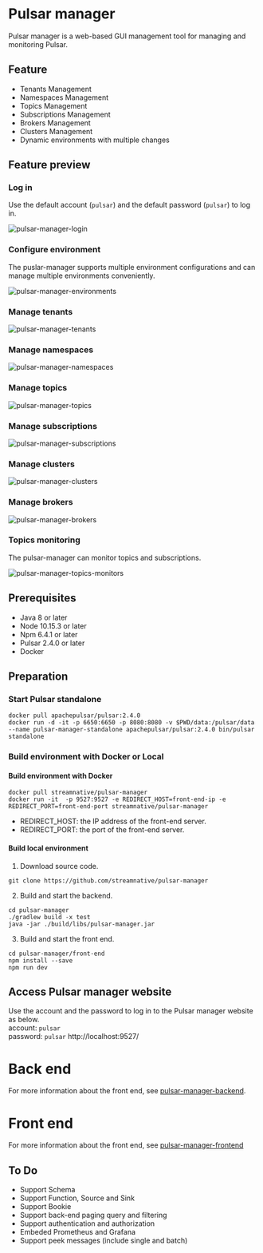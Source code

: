 # Pulsar manager

Pulsar manager is a web-based GUI management tool for managing and monitoring Pulsar.

## Feature

* Tenants Management
* Namespaces Management
* Topics Management
* Subscriptions Management
* Brokers Management
* Clusters Management
* Dynamic environments with multiple changes

## Feature preview

### Log in

Use the default account (`pulsar`) and the default password (`pulsar`) to log in.

![pulsar-manager-login](docs/img/pulsar-manager-login.gif)

### Configure environment

The puslar-manager supports multiple environment configurations and can manage multiple environments conveniently. 

![pulsar-manager-environments](docs/img/pulsar-manager-environments.gif)

### Manage tenants

![pulsar-manager-tenants](docs/img/pulsar-manager-tenants.gif)


### Manage namespaces

![pulsar-manager-namespaces](docs/img/pulsar-manager-namespaces.gif)

### Manage topics

![pulsar-manager-topics](docs/img/pulsar-manager-topics.gif)


### Manage subscriptions

![pulsar-manager-subscriptions](docs/img/pulsar-manager-subscriptions.gif)

### Manage clusters

![pulsar-manager-clusters](docs/img/pulsar-manager-clusters.gif)

### Manage brokers

![pulsar-manager-brokers](docs/img/pulsar-manager-brokers.gif)


### Topics monitoring

The pulsar-manager can monitor topics and subscriptions.

![pulsar-manager-topics-monitors](docs/img/pulsar-manager-topics-monitors.gif)


## Prerequisites
* Java 8 or later
* Node 10.15.3 or later
* Npm 6.4.1 or later
* Pulsar 2.4.0 or later
* Docker

## Preparation

### Start Pulsar standalone

```
docker pull apachepulsar/pulsar:2.4.0
docker run -d -it -p 6650:6650 -p 8080:8080 -v $PWD/data:/pulsar/data --name pulsar-manager-standalone apachepulsar/pulsar:2.4.0 bin/pulsar standalone
```

### Build environment with Docker or Local

#### Build environment with Docker

```
docker pull streamnative/pulsar-manager
docker run -it  -p 9527:9527 -e REDIRECT_HOST=front-end-ip -e REDIRECT_PORT=front-end-port streamnative/pulsar-manager
```
* REDIRECT_HOST: the IP address of the front-end server.
* REDIRECT_PORT: the port of the front-end server.


#### Build local environment

1. Download source code.

```
git clone https://github.com/streamnative/pulsar-manager
```

2. Build and start the backend.
```
cd pulsar-manager
./gradlew build -x test
java -jar ./build/libs/pulsar-manager.jar
```

3. Build and start the front end.

```
cd pulsar-manager/front-end
npm install --save
npm run dev
```

## Access Pulsar manager website

Use the account and the password to log in to the Pulsar manager website as below.  
account: `pulsar`  
password: `pulsar` 
http://localhost:9527/


# Back end

For more information about the front end, see [pulsar-manager-backend](https://github.com/tuteng/pulsar-manager/blob/feature/add-readme-for-backend-and-front-end/src/README.md).


# Front end

For more information about the front end, see [pulsar-manager-frontend](https://github.com/streamnative/pulsar-manager/blob/master/front-end/README.md)

## To Do

* Support Schema
* Support Function, Source and Sink
* Support Bookie
* Support back-end paging query and filtering
* Support authentication and authorization
* Embeded Prometheus and Grafana
* Support peek messages (include single and batch)

